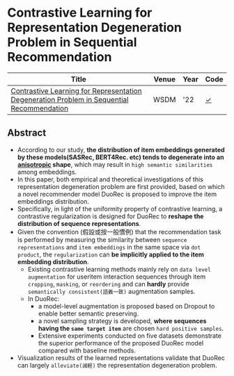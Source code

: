 # Contrastive Learning for Representation Degeneration Problem in Sequential Recommendation
| Title | Venue | Year | Code |
|-|-|-|-|
| [Contrastive Learning for Representation Degeneration Problem in Sequential Recommendation](https://dl.acm.org/doi/pdf/10.1145/3488560.3498433)  | WSDM | '22 | [✓](https://github.com/RuihongQiu/DuoRec) |

## Abstract
- According to our study, **the distribution of item embeddings generated by these models(SASRec, BERT4Rec. etc) tends to degenerate into an [anisotropic](https://www.google.com/search?q=anisotropic&rlz=1C5CHFA_enTW974TW974&oq=anisotropic&aqs=chrome..69i57j0i512l5j69i60l2.2546j0j7&sourceid=chrome&ie=UTF-8) shape**, which may result in `high semantic similarities` among embeddings. 
- In this paper, both empirical and theoretical investigations of this representation degeneration problem are first provided, based on which a novel recommender model DuoRec is proposed to improve the item embeddings distribution.
- Specifically, in light of the uniformity property of contrastive learning, a contrastive regularization is designed for DuoRec to **reshape the distribution of sequence representations**. 
- Given the convention (假設或按一般慣例) that the recommendation task is performed by measuring the similarity between `sequence representations` and `item embeddings` in the same space via `dot product`, the `regularization` can **be implicitly applied to the item embedding distribution**. 
    - Existing contrastive learning methods mainly rely on `data level augmentation` for useritem interaction sequences through item `cropping`, `masking`, or `reordering` and can **hardly** provide `semantically consistent(語義一致)` augmentation samples. 
    - In DuoRec:
        - a model-level augmentation is proposed based on Dropout to enable better semantic preserving. 
        - a novel sampling strategy is developed, **where sequences having the `same target item`** are chosen `hard positive samples`.
        - Extensive experiments conducted on five datasets demonstrate the superior performance of the proposed DuoRec model compared with baseline methods. 
- Visualization results of the learned representations validate that DuoRec can largely `alleviate(減輕)` the representation degeneration problem.